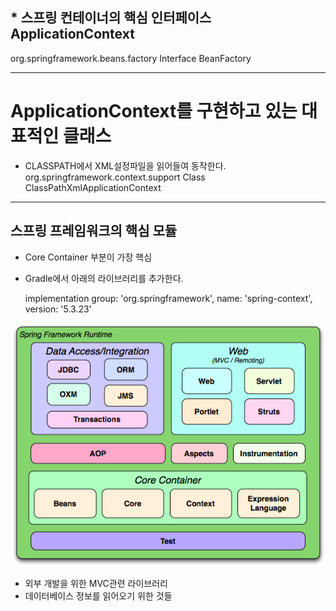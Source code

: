 ## * 스프링 컨테이너의 핵심 인터페이스 ApplicationContext
org.springframework.beans.factory
Interface BeanFactory

---

# ApplicationContext를 구현하고 있는 대표적인 클래스

- CLASSPATH에서 XML설정파일을 읽어들여 동작한다.
  org.springframework.context.support
  Class ClassPathXmlApplicationContext

---

## 스프링 프레임워크의 핵심 모듈

- Core Container 부분이 가장 핵심
- Gradle에서 아래의 라이브러리를 추가한다.

  implementation group: 'org.springframework', name:
  'spring-context', version: '5.3.23'

![img.png](img.png)

- 외부 개발을 위한 MVC관련 라이브러리
- 데이터베이스 정보를 읽어오기 위한 것들

